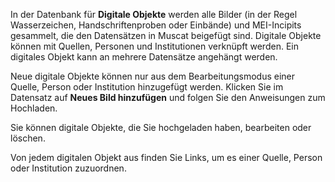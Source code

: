 In der Datenbank für **Digitale Objekte** werden alle Bilder (in der Regel Wasserzeichen, Handschriftenproben oder Einbände) und MEI-Incipits gesammelt, die den Datensätzen in Muscat beigefügt sind. Digitale Objekte können mit Quellen, Personen und Institutionen verknüpft werden. Ein digitales Objekt kann an mehrere Datensätze angehängt werden.

Neue digitale Objekte können nur aus dem Bearbeitungsmodus einer Quelle, Person oder Institution hinzugefügt werden. Klicken Sie im Datensatz auf **Neues Bild hinzufügen** und folgen Sie den Anweisungen zum Hochladen.

Sie können digitale Objekte, die Sie hochgeladen haben, bearbeiten oder löschen.

Von jedem digitalen Objekt aus finden Sie Links, um es einer Quelle, Person oder Institution zuzuordnen.